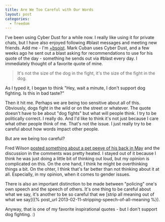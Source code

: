 ```yaml
---
title: Are We Too Careful with Our Words
layout: post
categories:
  - freedom
---
```

I've been using Cyber Dust for a while now. I really like using it for private chats, but I have also enjoyed following #blast messages and meeting new friends. Add me - I'm [+bsoist](http://cyberdust.com/addme?bsoist). Mark Cuban uses Cyber Dust, and a few weeks ago he sent out a blast asking for recommendations to use for his quote of the day - something he sends out via #blast every day. I immediately thought of a favorite quote of mine.

>It's not the size of the dog in the fight, it's the size of the fight in the dog.

As I typed it, I began to think "Hey, wait a minute, I don't support dog fighting. Is this in bad taste?"

Then it hit me. Perhaps we are being too sensitive about all of this. Obviously, dogs fight in the wild or on the street or whatever. The quote doesn't have to be about "dog fights" but what will people think. I try to be politically correct. I really do. And I'd like to think it's not just because I care what other people think of me. That's not the issue. I just really try to be careful about how words impact other people.

But are we being too careful?

Fred Wilson [posted something about a pet peeve of his back in May](http://avc.com/2014/05/pet-peeve-you-guys/) and the discussion in the comments was pretty heated. I stayed out of it because I think he was just doing a little bit of thinking out loud, but my opinion is complicated on this. On the one hand, I think he might be overthinking things a bit. On the ohter, I think that's far better than not thinking about it at all. Especially, in my opinion, when it comes to gender issues.

There is also an important distinction to be made between "policing" one's own speech and the speech of others. It's one thing to be careful about what we say, it's another to be so careful that we [strip all meaning out of what we say]({% post_url 2013-02-11-stripping-speech-of-all-meaning %}).

Anyway, that is one of my favorite inspirational quotes - but I don't support dog fighting. :)

